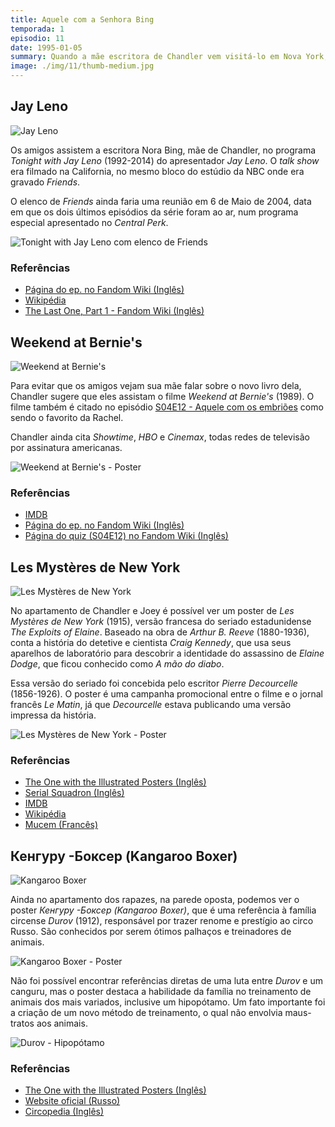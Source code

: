 ```yaml
---
title: Aquele com a Senhora Bing
temporada: 1
episodio: 11
date: 1995-01-05
summary: Quando a mãe escritora de Chandler vem visitá-lo em Nova York, Joey a flagra beijando Ross.
image: ./img/11/thumb-medium.jpg
---
```


## Jay Leno

![Jay Leno](./img/11/jay-leno.png)

Os amigos assistem a escritora Nora Bing, mãe de Chandler, no programa
*Tonight with Jay Leno* (1992-2014) do apresentador *Jay Leno*. O *talk show*
era filmado na California, no mesmo bloco do estúdio da NBC onde era gravado
*Friends*.

O elenco de *Friends* ainda faria uma reunião em 6 de Maio de 2004, data em que
os dois últimos episódios da série foram ao ar, num programa especial apresentado
no *Central Perk*.

![Tonight with Jay Leno com elenco de Friends](./img/11/jay-leno-friends-cast.jpg)

### Referências

- [Página do ep. no Fandom Wiki (Inglês)](https://friends.fandom.com/wiki/The_One_With_Mrs._Bing)
- [Wikipédia](https://en.wikipedia.org/wiki/List_of_The_Tonight_Show_with_Jay_Leno_episodes_(2000%E2%80%932009)#May_5)
- [The Last One, Part 1 - Fandom Wiki (Inglês)](https://friends.fandom.com/wiki/The_Last_One,_Part_1)

## Weekend at Bernie's

![Weekend at Bernie's](./img/11/weekend-at-bernies.png)

<cena>
  <chandler
    original="- Don't watch this. Weekend at Bernie's is on Showtime and HBO and Cinemax."
    traducao="- Não vamos ver isto. Tá passando Um Morto Muito Louco na Showtime, HBO e Cinemax."
  />
</cena>

Para evitar que os amigos vejam sua mãe falar sobre o novo livro dela, Chandler
sugere que eles assistam o filme *Weekend at Bernie's* (1989). O filme também é
citado no episódio [S04E12 - Aquele com os embriões](/temporada/4/episodio/12/)
como sendo o favorito da Rachel.

Chandler ainda cita *Showtime*, *HBO* e *Cinemax*, todas redes de televisão por
assinatura americanas.

![Weekend at Bernie's - Poster](./img/11/weekend-at-bernies-poster.jpg)

### Referências

- [IMDB](https://www.imdb.com/title/tt0098627/)
- [Página do ep. no Fandom Wiki (Inglês)](https://friends.fandom.com/wiki/The_One_With_Mrs._Bing)
- [Página do quiz (S04E12) no Fandom Wiki (Inglês)](https://friends.fandom.com/wiki/The_Contest)

## Les Mystères de New York

![Les Mystères de New York](./img/11/les-mysteres-de-new-york.png)

No apartamento de Chandler e Joey é possível ver um poster de *Les Mystères de New York*
(1915), versão francesa do seriado estadunidense *The Exploits of Elaine*.
Baseado na obra de *Arthur B. Reeve* (1880-1936), conta a história
do detetive e cientista *Craig Kennedy*, que usa seus aparelhos de laboratório para
descobrir a identidade do assassino de *Elaine Dodge*, que ficou conhecido como
*A mão do diabo*.

Essa versão do seriado foi concebida pelo escritor *Pierre Decourcelle* (1856-1926).
O poster é uma campanha promocional entre o filme e o jornal francês *Le Matin*,
já que *Decourcelle* estava publicando uma versão impressa da história.

![Les Mystères de New York - Poster](./img/11/les-mysteres-de-new-york-poster.jpg)

### Referências

- [The One with the Illustrated Posters (Inglês)](https://illustrationchronicles.com/The-One-with-the-Illustrated-Posters)
- [Serial Squadron (Inglês)](http://serialsquadron.com/sites/ithacamademovies/serials/elaine/)
- [IMDB](https://www.imdb.com/title/tt0003897/)
- [Wikipédia](https://pt.wikipedia.org/wiki/The_Exploits_of_Elaine)
- [Mucem (Francês)](https://www.mucem.org/programme/les-mysteres-de-new-york-exploits-elaine)

## Кенгуру -Боксер (Kangaroo Boxer)

![Kangaroo Boxer](./img/11/kangaroo-boxer.png)

Ainda no apartamento dos rapazes, na parede oposta, podemos ver o poster
*Кенгуру -Боксер (Kangaroo Boxer)*, que é uma referência à família circense
*Durov* (1912), responsável por trazer renome e prestígio ao circo Russo. São conhecidos
por serem ótimos palhaços e treinadores de animais.

![Kangaroo Boxer - Poster](./img/11/kangaroo-boxer-poster.jpg)

Não foi possível encontrar referências diretas de uma luta entre *Durov* e um
canguru, mas o poster destaca a habilidade da família no treinamento de animais
dos mais variados, inclusive um hipopótamo. Um fato importante foi a criação de
um novo método de treinamento, o qual não envolvia maus-tratos aos animais.

![Durov - Hipopótamo](./img/11/durov-hipopotamo.jpg)

### Referências

- [The One with the Illustrated Posters (Inglês)](https://illustrationchronicles.com/The-One-with-the-Illustrated-Posters)
- [Website oficial (Russo)](https://www.ugolokdurova.ru/istoriya-teatra)
- [Circopedia (Inglês)](http://www.circopedia.org/The_Durov_Dynasty)
